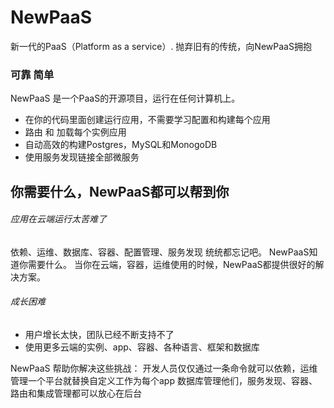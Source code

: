# NewPaaS
新一代的PaaS（Platform as a service）. 抛弃旧有的传统，向NewPaaS拥抱


### 可靠 简单
NewPaaS 是一个PaaS的开源项目，运行在任何计算机上。

- 在你的代码里面创建运行应用，不需要学习配置和构建每个应用
- 路由 和 加载每个实例应用
- 自动高效的构建Postgres，MySQL和MonogoDB
- 使用服务发现链接全部微服务

##  你需要什么，NewPaaS都可以帮到你
###### 应用在云端运行太苦难了
依赖、运维、数据库、容器、配置管理、服务发现 统统都忘记吧。
NewPaaS知道你需要什么。
当你在云端，容器，运维使用的时候，NewPaaS都提供很好的解决方案。

###### 成长困难
- 用户增长太快，团队已经不断支持不了
- 使用更多云端的实例、app、容器、各种语言、框架和数据库

NewPaaS 帮助你解决这些挑战：
开发人员仅仅通过一条命令就可以依赖，运维管理一个平台就替换自定义工作为每个app
数据库管理他们，服务发现、容器、路由和集成管理都可以放心在后台

